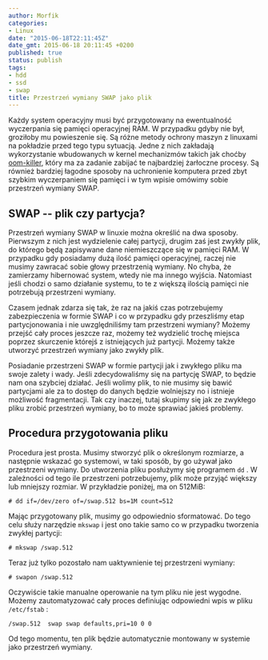 ```yaml
---
author: Morfik
categories:
- Linux
date: "2015-06-18T22:11:45Z"
date_gmt: 2015-06-18 20:11:45 +0200
published: true
status: publish
tags:
- hdd
- ssd
- swap
title: Przestrzeń wymiany SWAP jako plik
---
```


Każdy system operacyjny musi być przygotowany na ewentualność wyczerpania się pamięci operacyjnej
RAM. W przypadku gdyby nie był, groziłoby mu powieszenie się. Są różne metody ochrony maszyn z
linuxami na pokładzie przed tego typu sytuacją. Jedne z nich zakładają wykorzystanie wbudowanych w
kernel mechanizmów takich jak choćby [oom-killer](https://pl.wikipedia.org/wiki/Brak_pami%C4%99ci),
który ma za zadanie zabijać te najbardziej żarłoczne procesy. Są również bardziej łagodne sposoby na
uchronienie komputera przed zbyt szybkim wyczerpaniem się pamięci i w tym wpisie omówimy sobie
przestrzeń wymiany SWAP.

<!--more-->
## SWAP -- plik czy partycja?

Przestrzeń wymiany SWAP w linuxie można określić na dwa sposoby. Pierwszym z nich jest wydzielenie
całej partycji, drugim zaś jest zwykły plik, do którego będą zapisywane dane niemieszczące się w
pamięci RAM. W przypadku gdy posiadamy dużą ilość pamięci operacyjnej, raczej nie musimy zawracać
sobie głowy przestrzenią wymiany. No chyba, że zamierzamy hibernować system, wtedy nie ma innego
wyjścia. Natomiast jeśli chodzi o samo działanie systemu, to te z większą ilością pamięci nie
potrzebują przestrzeni wymiany.

Czasem jednak zdarza się tak, że raz na jakiś czas potrzebujemy zabezpieczenia w formie SWAP i co w
przypadku gdy przeszliśmy etap partycjonowania i nie uwzględniliśmy tam przestrzeni wymiany? Możemy
przejść cały proces jeszcze raz, możemy też wydzielić trochę miejsca poprzez skurczenie którejś z
istniejących już partycji. Możemy także utworzyć przestrzeń wymiany jako zwykły plik.

Posiadanie przestrzeni SWAP w formie partycji jak i zwykłego pliku ma swoje zalety i wady. Jeśli
zdecydowaliśmy się na partycję SWAP, to będzie nam ona szybciej działać. Jeśli wolimy plik, to nie
musimy się bawić partycjami ale za to dostęp do danych będzie wolniejszy no i istnieje możliwość
fragmentacji. Tak czy inaczej, tutaj skupimy się jak ze zwykłego pliku zrobić przestrzeń wymiany, bo
to może sprawiać jakieś problemy.

## Procedura przygotowania pliku

Procedura jest prosta. Musimy stworzyć plik o określonym rozmiarze, a następnie wskazać go
systemowi, w taki sposób, by go używał jako przestrzeni wymiany. Do utworzenia pliku posłużymy się
programem `dd` . W zależności od tego ile przestrzeni potrzebujemy, plik może przyjąć większy lub
mniejszy rozmiar. W przykładzie poniżej, ma on 512MiB:

    # dd if=/dev/zero of=/swap.512 bs=1M count=512

Mając przygotowany plik, musimy go odpowiednio sformatować. Do tego celu służy narzędzie `mkswap` i
jest ono takie samo co w przypadku tworzenia zwykłej partycji:

    # mkswap /swap.512

Teraz już tylko pozostało nam uaktywnienie tej przestrzeni wymiany:

    # swapon /swap.512

Oczywiście takie manualne operowanie na tym pliku nie jest wygodne. Możemy zautomatyzować cały
proces definiując odpowiedni wpis w pliku `/etc/fstab` :

    /swap.512  swap swap defaults,pri=10 0 0

Od tego momentu, ten plik będzie automatycznie montowany w systemie jako przestrzeń wymiany.
